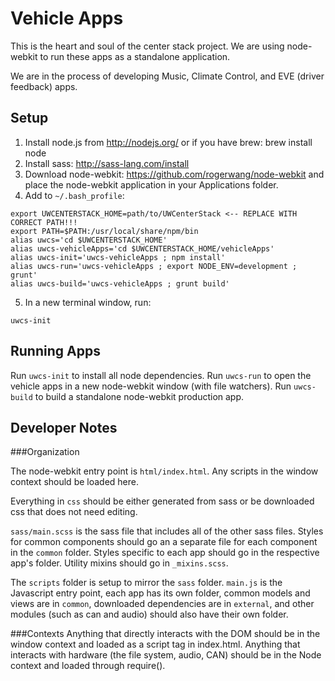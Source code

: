 Vehicle Apps
============

This is the heart and soul of the center stack project. We are using node-webkit to run these apps as a standalone application.

We are in the process of developing Music, Climate Control, and EVE (driver feedback) apps.

Setup
-----

1. Install node.js from http://nodejs.org/ or if you have brew: brew install node
2. Install sass: http://sass-lang.com/install
3. Download node-webkit: https://github.com/rogerwang/node-webkit and place the node-webkit application in your Applications folder.
4. Add to `~/.bash_profile`:
```
export UWCENTERSTACK_HOME=path/to/UWCenterStack <-- REPLACE WITH CORRECT PATH!!!
export PATH=$PATH:/usr/local/share/npm/bin
alias uwcs='cd $UWCENTERSTACK_HOME'
alias uwcs-vehicleApps='cd $UWCENTERSTACK_HOME/vehicleApps'
alias uwcs-init='uwcs-vehicleApps ; npm install'
alias uwcs-run='uwcs-vehicleApps ; export NODE_ENV=development ; grunt'
alias uwcs-build='uwcs-vehicleApps ; grunt build'
```
5. In a new terminal window, run:
```
uwcs-init
```

Running Apps
------------

Run `uwcs-init` to install all node dependencies.
Run `uwcs-run` to open the vehicle apps in a new node-webkit window (with file watchers).
Run `uwcs-build` to build a standalone node-webkit production app.

Developer Notes
---------------

###Organization

The node-webkit entry point is `html/index.html`. Any scripts in the window context should be loaded here.

Everything in `css` should be either generated from sass or be downloaded css that does not need editing.

`sass/main.scss` is the sass file that includes all of the other sass files. Styles for common components should go an a separate file for each component in the `common` folder. Styles specific to each app should go in the respective app's folder. Utility mixins should go in `_mixins.scss`.

The `scripts` folder is setup to mirror the `sass` folder. `main.js` is the Javascript entry point, each app has its own folder, common models and views are in `common`, downloaded dependencies are in `external`, and other modules (such as can and audio) should also have their own folder.

###Contexts
Anything that directly interacts with the DOM should be in the window context and loaded as a script tag in index.html.
Anything that interacts with hardware (the file system, audio, CAN) should be in the Node context and loaded through require().


